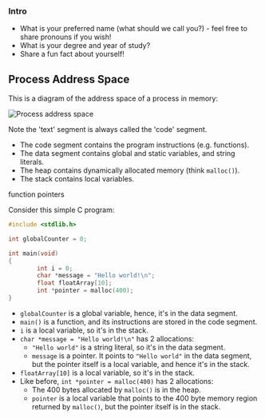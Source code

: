 ### Intro

- What is your preferred name (what should we call you?) - feel free to share pronouns if you wish!
- What is your degree and year of study?
- Share a fun fact about yourself!

## Process Address Space

This is a diagram of the address space of a process in memory:

![Process address space](https://th.bing.com/th/id/OIP.sLKvCgtHxloDHz_bfnMzzQAAAA?pid=ImgDet&rs=1)

Note the 'text' segment is always called the 'code' segment.

- The code segment contains the program instructions (e.g. functions).
- The data segment contains global and static variables, and string literals.
- The heap contains dynamically allocated memory (think `malloc()`).
- The stack contains local variables.

function pointers 

Consider this simple C program:

```c
#include <stdlib.h>

int globalCounter = 0;

int main(void)
{
        int i = 0;
        char *message = "Hello world!\n";
        float floatArray[10];
        int *pointer = malloc(400);
}
```

- `globalCounter` is a global variable, hence, it's in the data segment.
- `main()` is a function, and its instructions are stored in the code segment.
- `i` is a local variable, so it's in the stack.
- `char *message = "Hello world!\n"` has 2 allocations:
  - `"Hello world"` is a string literal, so it's in the data segment.
  - `message` is a pointer. It points to `"Hello world"` in the data segment, but the pointer itself is a local variable, and hence it's in the stack.
- `floatArray[10]` is a local variable, so it's in the stack.
- Like before, `int *pointer = malloc(400)` has 2 allocations:
  - The 400 bytes allocated by `malloc()` is in the heap.
  - `pointer` is a local variable that points to the 400 byte memory region returned by `malloc()`, but the pointer itself is in the stack.
